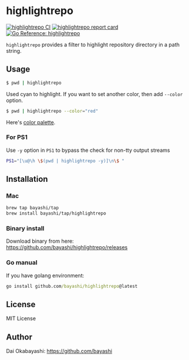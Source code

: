 # highlightrepo

<a href="https://github.com/bayashi/highlightrepo/actions" title="highlightrepo CI"><img src="https://github.com/bayashi/highlightrepo/workflows/main/badge.svg" alt="highlightrepo CI"></a>
<a href="https://goreportcard.com/report/github.com/bayashi/highlightrepo" title="highlightrepo report card" target="_blank"><img src="https://goreportcard.com/badge/github.com/bayashi/highlightrepo" alt="highlightrepo report card"></a>
<a href="https://pkg.go.dev/github.com/bayashi/highlightrepo" title="Go highlightrepo package reference" target="_blank"><img src="https://pkg.go.dev/badge/github.com/bayashi/highlightrepo.svg" alt="Go Reference: highlightrepo"></a>

`highlightrepo` provides a filter to highlight repository directory in a path string.

## Usage

```sh
$ pwd | highlightrepo
```

Used cyan to highlight. If you want to set another color, then add `--color` option.

```sh
$ pwd | highlightrepo --color="red"
```

Here's [color palette](https://github.com/bayashi/colorpalette/blob/main/colorpalette.go).

### For PS1

Use `-y` option in `PS1` to bypass the check for non-tty output streams

```sh
PS1="[\u@\h \$(pwd | highlightrepo -y)]\n\$ "
```

## Installation

### Mac

```sh
brew tap bayashi/tap
brew install bayashi/tap/highlightrepo
```

### Binary install

Download binary from here: https://github.com/bayashi/highlightrepo/releases

### Go manual

If you have golang environment:

```cmd
go install github.com/bayashi/highlightrepo@latest
```

## License

MIT License

## Author

Dai Okabayashi: https://github.com/bayashi
